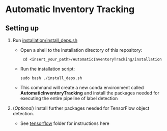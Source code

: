 # Automatic Inventory Tracking

## Setting up
1. Run [installation/install_deps.sh](installation/install_deps.sh)
   - Open a shell to the installation directory of this repository: 
       ```
        cd <insert_your_path>/AutomaticInventoryTracking/installation
       ```
   - Run the installation script:
        ```
        sudo bash ./install_deps.sh
        ```
   - This command will create a new conda environment called **AutomaticInventoryTracking** and install the packages needed for
    executing the entire pipeline of label detection
   
2. (*Optional*) Install further packages needed for TensorFlow object detection. 
    - See [tensorflow](tensorflow) folder for instructions here
    